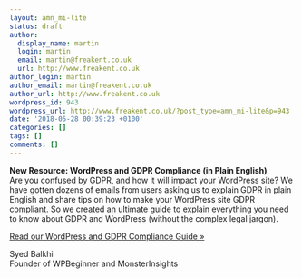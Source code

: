 ```yaml
---
layout: amn_mi-lite
status: draft
author:
  display_name: martin
  login: martin
  email: martin@freakent.co.uk
  url: http://www.freakent.co.uk
author_login: martin
author_email: martin@freakent.co.uk
author_url: http://www.freakent.co.uk
wordpress_id: 943
wordpress_url: http://www.freakent.co.uk/?post_type=amn_mi-lite&p=943
date: '2018-05-28 00:39:23 +0100'
categories: []
tags: []
comments: []
---
```

<p>
<strong>New Resource: WordPress and GDPR Compliance (in Plain English)</strong><br />
Are you confused by GDPR, and how it will impact your WordPress site? We have gotten dozens of emails from users asking us to explain GDPR in plain English and share tips on how to make your WordPress site GDPR compliant. So we created an ultimate guide to explain everything you need to know about GDPR and WordPress (without the complex legal jargon).</p>
<p><a href="http://www.wpbeginner.com/beginners-guide/the-ultimate-guide-to-wordpress-and-gdpr-compliance-everything-you-need-to-know/?utm_source=wpdashboard&#038;utm_medium=amnotification&#038;utm_campaign=gdprguide" target="_blank" class="button button-primary">Read our WordPress and GDPR Compliance Guide &raquo;</a></p>
<p>
Syed Balkhi<br />
Founder of WPBeginner and MonsterInsights</p>
